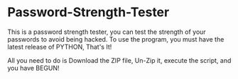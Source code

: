 # Password-Strength-Tester
This is a password strength tester, you can test the strength of your passwords to avoid being hacked.
To use the program, you must have the latest release of PYTHON, That's It!





All you need to do is Download the ZIP file, Un-Zip it, execute the script, and you have BEGUN!
